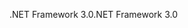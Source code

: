 <span data-ttu-id="5121f-101">.NET Framework 3.0</span><span class="sxs-lookup"><span data-stu-id="5121f-101">.NET Framework 3.0</span></span>